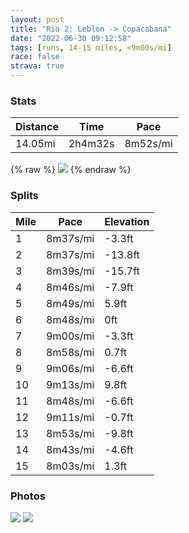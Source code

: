 ```yaml
---
layout: post
title: "Rio 2: Leblon -> Copacabana"
date: "2022-06-30 09:12:58"
tags: [runs, 14-15 miles, <9m00s/mi]
race: false
strava: true
---
```


### Stats

| Distance | Time | Pace |
|----------|------|------|
|14.05mi|2h4m32s|8m52s/mi|

{% raw %}
<img src='https://maps.googleapis.com/maps/api/staticmap?maptype=roadmap&path=enc:~shkCxatfGEfAIbHWjMMzCO|J@jBSnCAlDE|@Q|KCf@?v@E`CKbA@d@WtIGxG^xED~BZdFJf@Dh@@n@Fz@JnC^fFRtERnC@h@zA~N?d@RvBr@~Ct@hClAlDPN@Ke@e@y@sB]aAgAiEOgAKyAq@_GAa@U_BCw@i@yEAg@IyAc@{GKgA?_AScCB[OsDIqAOm@SqE[mDEwDPmCC}BBiAFgAJk@@wAAm@D_@D{DCi@He@FuAE{DHcAFgCHoA@yAJwAAeBFwABkGDqAFm@G}AHsAEm@PaB?c@Dk@?o@ViKFk@Jm@Pg@j@mDR_@hAqGN]D_AC_@]u@Qi@Cg@Wy@?UIM]{BKUIw@Ak@aAoBCSBGCWDa@?k@]gAG}@Qi@DUY{B_@a@c@K_@@kAPo@@s@RqCb@kCj@iDZeDHwAE{@O}CYaBYoG}A_FsAc@WqDsA}JeF}@m@{HcG}CmD{@y@aAoAiBqC]_@sAoB_DmFm@iAk@mAs@cA{BwEMc@[e@aBgDg@yAo@qA}AoEwBoEo@eCqAkD?Wo@yASw@i@mAyBqHs@sBm@cCoAyDSuA[w@Ii@Ok@WyBMaBBs@EkBBa@E]GGEBPl@FxDXvCT~Af@xBbAzCvAfF|EdPrBpFDVd@hA`BvEXn@\fAzAfDfArCpBdEpAxCvAfCn@tAvA|BlBnDrD|FlAxAn@|@jBtBfE~DjCpBvCfBbBpAtAt@|DpB|ElBfAVdA^p@JfBh@dE~@lB^vDd@tDPvCGtC]nCg@tDgAl@GbBc@t@Pf@x@RdA@TIFBd@ITl@lA^`CVl@Fb@ARHj@AT^|B@p@PbATr@?RN~@Bb@Pf@R~@NPDXI`AMn@O\_@dCuBzKIlAOpMObD?jAKnB?fDE~BInB?`ADdAKfA?nB[xH?lDG|@@rAIhA?rAEj@K|CBz@GZ@nAGtB?p@QvDAdARlBT~EXzDJtBBjBN~BAf@V~CN|A?X\pEZzBFfALv@FrAXxCFhBd@vDt@dDzApFz@jBD@KS_@[{A{D_AsCa@qCCy@YyCGeAUyAFU?UGc@IiBi@oDImBQkCWyBMoEW{CAoAY}EMsAAy@QaCMsDRkGGe@JyA?k@FoAAc@Ds@Ag@DmCHeA?mANmD?{AHsCH_@CwDJ}CBqBDaA?aDDkDL}ACm@@mBToGJeFFgEFi@^sAL{ATs@BU&key=AIzaSyC1MId7bFpkLXNAaYhBSTb8jLyiSqzbDtM&size=800x800&markers=color:yellow|label:S|-22.98704,-43.19789&markers=color:green|label:F|-22.98744999999999,-43.19637000000003'>
{% endraw %}

### Splits

| Mile | Pace | Elevation |
|------|------|-----------|
|1|8m37s/mi|-3.3ft|
|2|8m37s/mi|-13.8ft|
|3|8m39s/mi|-15.7ft|
|4|8m46s/mi|-7.9ft|
|5|8m49s/mi|5.9ft|
|6|8m48s/mi|0ft|
|7|9m00s/mi|-3.3ft|
|8|8m58s/mi|0.7ft|
|9|9m06s/mi|-6.6ft|
|10|9m13s/mi|9.8ft|
|11|8m48s/mi|-6.6ft|
|12|9m11s/mi|-0.7ft|
|13|8m53s/mi|-9.8ft|
|14|8m43s/mi|-4.6ft|
|15|8m03s/mi|1.3ft|

### Photos
<img src='https://dgtzuqphqg23d.cloudfront.net/bRn46zuOlWHPB9ewd073ZSq3XSPXFvhiprdqARlfleA-576x768.jpg'>

<img src='https://dgtzuqphqg23d.cloudfront.net/QmMsHfsGPrWDD-j2t4O0oDUvsDa4bA-OXD2rOV-oGO0-768x576.jpg'>
